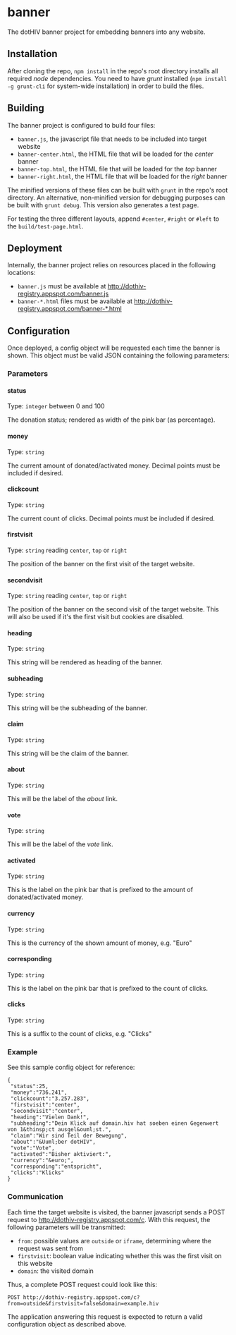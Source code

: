# banner

The dotHIV banner project for embedding banners into any website.

## Installation

After cloning the repo, `npm install` in the repo's root directory installs all required *node* dependencies. You need to have *grunt* installed (`npm install -g grunt-cli` for system-wide installation) in order to build the files.

## Building

The banner project is configured to build four files:
 - `banner.js`, the javascript file that needs to be included into target website
 - `banner-center.html`, the HTML file that will be loaded for the *center* banner
 - `banner-top.html`, the HTML file that will be loaded for the *top* banner
 - `banner-right.html`, the HTML file that will be loaded for the *right* banner

The minified versions of these files can be built with `grunt` in the repo's root directory. An alternative, non-minified version for debugging purposes can be built with `grunt debug`. This version also generates a test page.

For testing the three different layouts, append `#center`, `#right` or `#left` to the `build/test-page.html`.

## Deployment

Internally, the banner project relies on resources placed in the following locations:
 - `banner.js` must be available at http://dothiv-registry.appspot.com/banner.js
 - `banner-*.html` files must be available at http://dothiv-registry.appspot.com/banner-*.html

## Configuration

Once deployed, a config object will be requested each time the banner is shown. This object must be valid JSON containing the following parameters:

### Parameters

#### status

Type: `integer` between 0 and 100

The donation status; rendered as width of the pink bar (as percentage).

#### money

Type: `string`

The current amount of donated/activated money. Decimal points must be included if desired.

#### clickcount

Type: `string`

The current count of clicks. Decimal points must be included if desired.

#### firstvisit

Type: `string` reading `center`, `top` or `right`

The position of the banner on the first visit of the target website.

#### secondvisit

Type: `string` reading `center`, `top` or `right`

The position of the banner on the second visit of the target website. This will also be used if it's the first visit but cookies are disabled.

#### heading

Type: `string`

This string will be rendered as heading of the banner.

#### subheading

Type: `string`

This string will be the subheading of the banner.

#### claim

Type: `string`

This string will be the claim of the banner.

#### about

Type: `string`

This will be the label of the *about* link.

#### vote

Type: `string`

This will be the label of the *vote* link.

#### activated

Type: `string`

This is the label on the pink bar that is prefixed to the amount of donated/activated money.

#### currency

Type: `string`

This is the currency of the shown amount of money, e.g. "Euro"

#### corresponding

Type: `string`

This is the label on the pink bar that is prefixed to the count of clicks.

#### clicks

Type: `string`

This is a suffix to the count of clicks, e.g. "Clicks"

### Example

See this sample config object for reference:

    {
     "status":25,
     "money":"736.241",
     "clickcount":"3.257.283",
     "firstvisit":"center",
     "secondvisit":"center",
     "heading":"Vielen Dank!",
     "subheading":"Dein Klick auf domain.hiv hat soeben einen Gegenwert von 1&thinsp;ct ausgel&ouml;st.",
     "claim":"Wir sind Teil der Bewegung",
     "about":"&Uuml;ber dotHIV",
     "vote":"Vote",
     "activated":"Bisher aktiviert:",
     "currency":"&euro;",
     "corresponding":"entspricht",
     "clicks":"Klicks"
    }

### Communication

Each time the target website is visited, the banner javascript sends a POST request to http://dothiv-registry.appspot.com/c. With this request, the following parameters will be transmitted:

 - `from`: possible values are `outside` or `iframe`, determining where the request was sent from
 - `firstvisit`: boolean value indicating whether this was the first visit on this website
 - `domain`: the visited domain

Thus, a complete POST request could look like this:

```
POST http://dothiv-registry.appspot.com/c?from=outside&firstvisit=false&domain=example.hiv
```

The application answering this request is expected to return a valid configuration object as described above.
